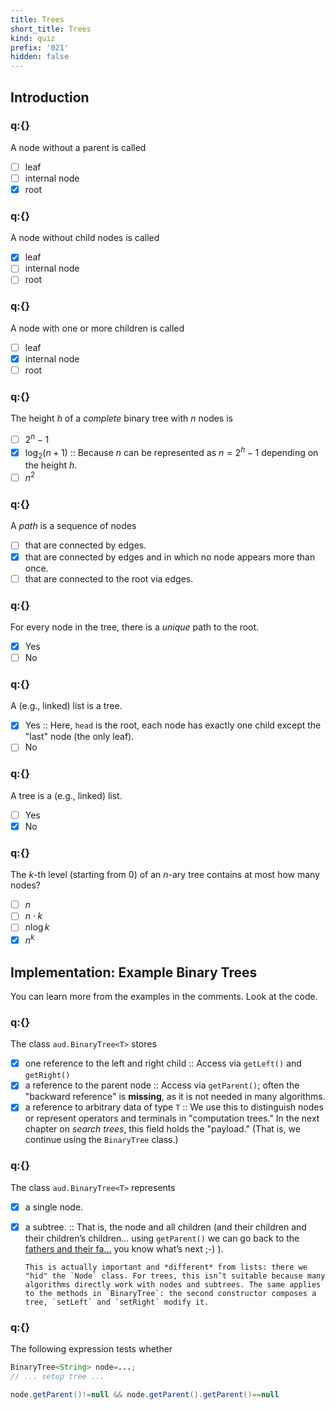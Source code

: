 ```yaml
---
title: Trees
short_title: Trees
kind: quiz
prefix: '021'
hidden: false
---
```


## Introduction

### q:{}

A node without a parent is called

- [ ] leaf
- [ ] internal node
- [X] root

### q:{}

A node without child nodes is called

- [X] leaf
- [ ] internal node
- [ ] root

### q:{}

A node with one or more children is called

- [ ] leaf
- [X] internal node
- [ ] root

### q:{}

The height $h$ of a *complete* binary tree with $n$ nodes is

- [ ] $2^n-1$
- [X] $\log _2 (n+1)$ :: Because $n$ can be represented as $n=2^h-1$ depending on the height $h$.
- [ ] $n^2$

### q:{}

A *path* is a sequence of nodes

- [ ] that are connected by edges.
- [X] that are connected by edges and in which no node appears more than once.
- [ ] that are connected to the root via edges.

### q:{}

For every node in the tree, there is a *unique* path to the root.

- [X] Yes
- [ ] No

### q:{}

A (e.g., linked) list is a tree.

- [X] Yes :: Here, `head` is the root, each node has exactly one child except the "last" node (the only leaf).
- [ ] No

### q:{}

A tree is a (e.g., linked) list.

- [ ] Yes
- [X] No

### q:{}

The $k$-th level (starting from 0) of an $n$-ary tree contains at most how many nodes?

- [ ] $n$
- [ ] $n\cdot{}k$
- [ ] $n \log k$
- [X] $n^k$

## Implementation: Example Binary Trees

You can learn more from the examples in the comments. Look at the code.

### q:{}

The class `aud.BinaryTree<T>` stores

- [X] one reference to the left and right child :: Access via `getLeft()` and `getRight()`
- [X] a reference to the parent node :: Access via `getParent()`; often the "backward reference" is **missing**, as it is not needed in many algorithms.
- [X] a reference to arbitrary data of type `T` :: We use this to distinguish nodes or represent operators and terminals in "computation trees." In the next chapter on *search trees*, this field holds the "payload." (That is, we continue using the `BinaryTree` class.)

### q:{}

The class `aud.BinaryTree<T>` represents

- [X] a single node.
- [X] a subtree. :: That is, the node and all children (and their children and their children’s children... using `getParent()` we can go back to the [fathers and their fa...][lob] you know what’s next ;-) ).

      This is actually important and *different* from lists: there we "hid" the `Node` class. For trees, this isn’t suitable because many algorithms directly work with nodes and subtrees. The same applies to the methods in `BinaryTree`: the second constructor composes a tree, `setLeft` and `setRight` modify it.

[lob]: http://montypython.50webs.com/scripts/Life_of_Brian/10.htm

### q:{}

The following expression tests whether

```java
BinaryTree<String> node=...;
// ... setup tree ...

node.getParent()!=null && node.getParent().getParent()==null
